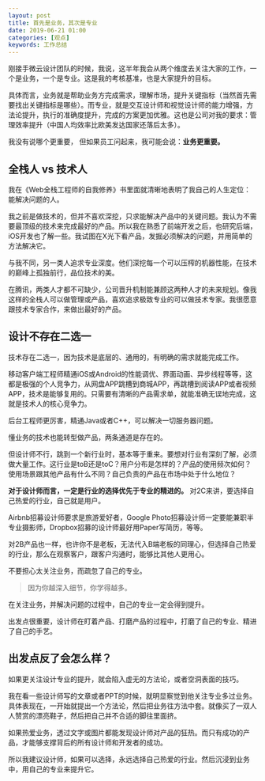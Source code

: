 ```yaml
---
layout: post
title: 首先是业务，其次是专业
date: 2019-06-21 01:00
categories: [观点]
keywords: 工作总结
---
```


刚接手微云设计团队的时候，我说，这半年我会从两个维度去关注大家的工作，一个是业务，一个是专业。这是我的考核基准，也是大家提升的目标。

具体而言，业务就是帮助业务方完成需求，理解市场，提升关键指标（当然首先需要找出关键指标是哪些）。而专业，就是交互设计师和视觉设计师的能力增强，方法论提升，执行的准确度提升，完成的方案更加优雅。这也是公司对我的要求：管理效率提升（中国人均效率比欧美发达国家还落后太多）。

我没有说哪个更重要， 但如果员工问起来，我可能会说：**业务更重要。**

## 全栈人 vs 技术人
我在《Web全栈工程师的自我修养》书里面就清晰地表明了我自己的人生定位：能解决问题的人。

我之前是做技术的，但并不喜欢深挖，只求能解决产品中的关键问题。我认为不需要最顶级的技术来完成最好的产品。所以我在熟悉了前端开发之后，也研究后端，iOS开发也了解一些。我试图在X光下看产品，发掘必须解决的问题，并用简单的方法解决它。

与我不同，另一类人追求专业深度。他们深挖每一个可以压榨的机器性能，在技术的巅峰上孤独前行，品位技术的美。

在腾讯，两类人才都不可缺少，公司晋升机制能兼顾这两种人才的未来规划。像我这样的全栈人可以做管理或产品，喜欢追求极致专业的可以做技术专家。我很愿意跟技术专家合作，来做出最好的产品。

## 设计不存在二选一

技术存在二选一，因为技术是底层的、通用的，有明确的需求就能完成工作。

移动客户端工程师精通iOS或Android的性能调优、界面动画、异步线程等等，这都是极强的个人竞争力，从网盘APP跳槽到商城APP，再跳槽到阅读APP或者视频APP，技术是能够复用的。只需要有清晰的产品需求单，就能准确无误地完成，这就是技术人的核心竞争力。

后台工程师更厉害，精通Java或者C\++，可以解决一切服务器问题。

懂业务的技术也能转型做产品，两条通道是存在的。

但设计师不行，跳到一个新行业时，基本等于重来。要想对行业有深刻了解，必须做大量工作。这行业是toB还是toC？用户分布是怎样的？产品的使用频次如何？使用场景跟其他产品有什么不同？自己负责的产品在市场中处于什么地位？

**对于设计师而言，一定是行业的选择优先于专业的精进的。** 对2C来讲，要选择自己热爱的行业，自己就是用户。

Airbnb招募设计师要求是旅游爱好者，Google Photo招募设计师一定要能兼职半专业摄影师，Dropbox招募的设计师最好用Paper写简历，等等。

对2B产品也一样，也许你不是老板，无法代入B端老板的同理心，但选择自己热爱的行业，那么在观察客户，跟客户沟通时，能够比其他人更用心。

不要担心太关注业务，而疏忽了自己的专业。

> 因为你越深入细节，你学得越多。

在关注业务，并解决问题的过程中，自己的专业一定会得到提升。

出发点很重要，设计师在盯着产品、打磨产品的过程中，打磨了自己的专业、精进了自己的手艺。

## 出发点反了会怎么样？

如果更关注设计专业的提升，就会陷入虚无的方法论，或者空洞表面的技巧。

我在看一些设计师写的文章或者PPT的时候，就明显察觉到他关注专业多过业务。具体表现在，一开始就提出一个方法论，然后把业务往方法中套。就像买了一双人人赞赏的漂亮鞋子，然后把自己并不合适的脚往里面挤。

如果热爱业务，透过文字或图片都能发现设计师对产品的狂热。而只有成功的产品，才能够支撑背后的所有设计师和开发者的成功。

所以我建议设计师，如果可以选择，永远选择自己热爱的行业。然后沉浸到业务中，用自己的专业来提升它。
